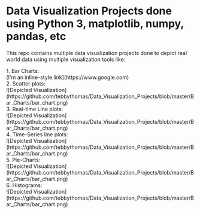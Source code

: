 # Data Visualization Projects done using Python 3, matplotlib, numpy, pandas, etc

This repo contains multiple data visualization projects done to depict real
world data using multiple visualization tools like:
<p>
1. Bar Charts:
<br />
[I'm an inline-style link](https://www.google.com)
<br />
2. Scatter plots:
<br />
![Depicted Visualization](https://github.com/tebbythomas/Data_Visualization_Projects/blob/master/Bar_Charts/bar_chart.png)
<br />
3. Real-time Line plots:
<br />
![Depicted Visualization](https://github.com/tebbythomas/Data_Visualization_Projects/blob/master/Bar_Charts/bar_chart.png)
<br />
4. Time-Series line plots:
<br />
![Depicted Visualization](https://github.com/tebbythomas/Data_Visualization_Projects/blob/master/Bar_Charts/bar_chart.png)
<br />
5. Pie-Charts:
<br />
![Depicted Visualization](https://github.com/tebbythomas/Data_Visualization_Projects/blob/master/Bar_Charts/bar_chart.png)
<br />
6. Histograms:
<br />
![Depicted Visualization](https://github.com/tebbythomas/Data_Visualization_Projects/blob/master/Bar_Charts/bar_chart.png)
<br />
